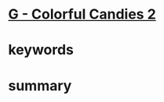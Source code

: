 # [G - Colorful Candies 2](https://atcoder.jp/contests/abc215/tasks/abc215_g)



# keywords 



# summary
